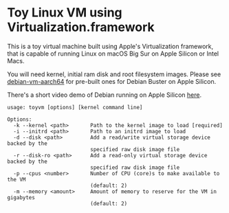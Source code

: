 #  Toy Linux VM using Virtualization.framework
This is a toy virtual machine built using Apple's Virtualization framework, that is capable of running Linux on macOS Big Sur on Apple Silicon or Intel Macs.

You will need kernel, initial ram disk and root filesystem images. Please see [debian-vm-aarch64](https://github.com/danielrfry/debian-vm-aarch64) for pre-built ones for Debian Buster on Apple Silicon.

There's a short video demo of Debian running on Apple Silicon [here](https://www.youtube.com/watch?v=zXqVAUl7T4k). 

```
usage: toyvm [options] [kernel command line]

Options:
  -k --kernel <path>       Path to the kernel image to load [required]
  -i --initrd <path>       Path to an initrd image to load
  -d --disk <path>         Add a read/write virtual storage device backed by the
                           specified raw disk image file
  -r --disk-ro <path>      Add a read-only virtual storage device backed by the
                           specified raw disk image file
  -p --cpus <number>       Number of CPU (core)s to make available to the VM
                           (default: 2)
  -m --memory <amount>     Amount of memory to reserve for the VM in gigabytes
                           (default: 2)
```

